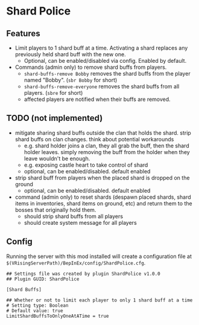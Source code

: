 # Shard Police

## Features

- Limit players to 1 shard buff at a time. Activating a shard replaces any previously held shard buff with the new one.
  - Optional, can be enabled/disabled via config. Enabled by default.
- Commands (admin only) to remove shard buffs from players.
  - `shard-buffs-remove Bobby` removes the shard buffs from the player named "Bobby". (`sbr Bobby` for short)
  - `shard-buffs-remove-everyone` removes the shard buffs from all players. (`sbre` for short)
  - affected players are notified when their buffs are removed.

## TODO (not implemented)

- mitigate sharing shard buffs outside the clan that holds the shard. strip shard buffs on clan changes. think about potential workarounds
  - e.g. shard holder joins a clan, they all grab the buff, then the shard holder leaves. simply removing the buff from the holder when they leave wouldn't be enough.
  - e.g. exposing castle heart to take control of shard
  - optional, can be enabled/disabled. default enabled
- strip shard buff from players when the placed shard is dropped on the ground
  - optional, can be enabled/disabled. default enabled
- command (admin only) to reset shards (despawn placed shards, shard items in inventories, shard items on ground, etc) and return them to the bosses that originally hold them.
  - should strip shard buffs from all players
  - should create system message for all players

## Config

Running the server with this mod installed will create a configuration file at `$(VRisingServerPath)/BepInEx/config/ShardPolice.cfg`.

```
## Settings file was created by plugin ShardPolice v1.0.0
## Plugin GUID: ShardPolice

[Shard Buffs]

## Whether or not to limit each player to only 1 shard buff at a time
# Setting type: Boolean
# Default value: true
LimitShardBuffsToOnlyOneAtATime = true

```
